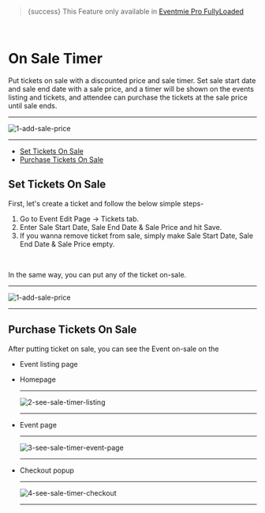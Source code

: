 
>{success} This Feature only available in [Eventmie Pro FullyLoaded](https://classiebit.com/eventmie-pro-fullyloaded)

<br>

# On Sale Timer

Put tickets on sale with a discounted price and sale timer. Set sale start date and sale end date with a sale price, and a timer will be shown on the events listing and tickets, and attendee can purchase the tickets at the sale price until sale ends.

---

![1-add-sale-price](/images/fullyloaded/1-add-sale-price.webp "1-add-sale-price")

---

- [Set Tickets On Sale](#Set-Tickets-On-Sale)
- [Purchase Tickets On Sale](#Purchase-Tickets-On-Sale)


<a name="Set-Tickets-On-Sale"></a> 
## Set Tickets On Sale

First, let's create a ticket and follow the below simple steps- 

1. Go to Event Edit Page -> Tickets tab.
2. Enter Sale Start Date, Sale End Date & Sale Price and hit Save.
3. If you wanna remove ticket from sale, simply make Sale Start Date, Sale End Date & Sale Price empty.

<br>

In the same way, you can put any of the ticket on-sale.

---

![1-add-sale-price](/images/fullyloaded/1-add-sale-price.webp "1-add-sale-price")

---



<a name="Purchase-Tickets-On-Sale"></a> 
## Purchase Tickets On Sale

After putting ticket on sale, you can see the Event on-sale on the 

- Event listing page 
- Homepage 

    ---

    ![2-see-sale-timer-listing](/images/fullyloaded/2-see-sale-timer-listing.webp "2-see-sale-timer-listing")

    ---

- Event page 

    ---

    ![3-see-sale-timer-event-page](/images/fullyloaded/3-see-sale-timer-event-page.webp "3-see-sale-timer-event-page")

    ---

- Checkout popup

    ---

    ![4-see-sale-timer-checkout](/images/fullyloaded/4-see-sale-timer-checkout.webp "4-see-sale-timer-checkout")

    ---
